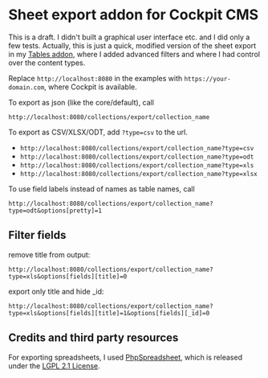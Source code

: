 # Sheet export addon for Cockpit CMS

This is a draft. I didn't built a graphical user interface etc. and I did only a few tests. Actually, this is just a quick, modified version of the sheet export in my [Tables addon][1], where I added advanced filters and where I had control over the content types.

Replace `http://localhost:8080` in the examples with `https://your-domain.com`, where Cockpit is available.

To export as json (like the core/default), call

`http://localhost:8080/collections/export/collection_name`

To export as CSV/XLSX/ODT, add `?type=csv` to the url.

* `http://localhost:8080/collections/export/collection_name?type=csv`
* `http://localhost:8080/collections/export/collection_name?type=odt`
* `http://localhost:8080/collections/export/collection_name?type=xls`
* `http://localhost:8080/collections/export/collection_name?type=xlsx`

To use field labels instead of names as table names, call

`http://localhost:8080/collections/export/collection_name?type=odt&options[pretty]=1`


## Filter fields

remove title from output:

`http://localhost:8080/collections/export/collection_name?type=xls&options[fields][title]=0`

export only title and hide _id:

`http://localhost:8080/collections/export/collection_name?type=xls&options[fields][title]=1&options[fields][_id]=0`



## Credits and third party resources

For exporting spreadsheets, I used [PhpSpreadsheet][2], which is released under the [LGPL 2.1 License][3].



[1]: https://github.com/raffaelj/cockpit_Tables
[2]: https://github.com/PHPOffice/PhpSpreadsheet
[3]: https://github.com/PHPOffice/PhpSpreadsheet/blob/master/LICENSE
